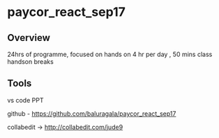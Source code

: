 # paycor_react_sep17

## Overview

24hrs of programme, focused on hands on
4 hr per day , 50 mins class
handson breaks

## Tools

vs code
PPT

github - https://github.com/baluragala/paycor_react_sep17

collabedit -> http://collabedit.com/jude9
